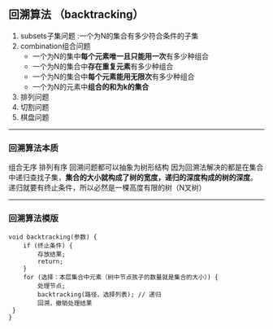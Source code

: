 ## 回溯算法 （backtracking）
1. subsets子集问题 :一个为N的集合有多少符合条件的子集
2. combination组合问题 
    - 一个为N的集中**每个元素唯一且只能用一次**有多少种组合
    - 一个为N的集合中**存在重复元素**有多少种组合
    - 一个为N的集合中**每个元素能用无限次**有多少种组合
    - 一个为N的元素中**组合的和为k的集合**
3. 排列问题
4. 切割问题
5. 棋盘问题
---
### 回溯算法本质 
组合无序 排列有序 回溯问题都可以抽象为树形结构
因为回溯法解决的都是在集合中递归查找⼦集，**集合的⼤⼩就构成了树的宽度，递归的深度构成的树的深度**。
递归就要有终⽌条件，所以必然是⼀棵⾼度有限的树（N叉树）

---
### 回溯算法模版
```
void backtracking(参数) {
    if (终⽌条件) {
        存放结果;
        return;
    }
    for (选择：本层集合中元素（树中节点孩⼦的数量就是集合的⼤⼩）) {
        处理节点;
        backtracking(路径，选择列表); // 递归
        回溯，撤销处理结果
 }
}
```
